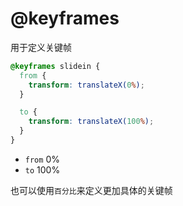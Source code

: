 # @keyframes

用于定义关键帧

```css
@keyframes slidein {
  from {
    transform: translateX(0%);
  }

  to {
    transform: translateX(100%);
  }
}
```

- `from` 0%
- `to` 100%

也可以使用`百分比`来定义更加具体的关键帧


